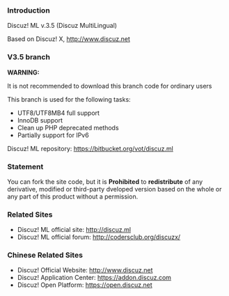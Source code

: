 ### **Introduction**

Discuz! ML v.3.5 (Discuz MultiLingual)

Based on Discuz! X, http://www.discuz.net

### **V3.5 branch**

**WARNING:**

It is not recommended to download this branch code for ordinary users

This branch is used for the following tasks:

* UTF8/UTF8MB4 full support
* InnoDB support
* Clean up PHP deprecated methods
* Partially support for IPv6

Discuz! ML repository: https://bitbucket.org/vot/discuz.ml

### **Statement**
You can fork the site code, but it is **Prohibited** to **redistribute** of any derivative, modified or third-party dveloped version based on the whole or any part of this product without a permission.

### **Related Sites**
 
- Discuz! ML official site: http://discuz.ml
- Discuz! ML official forum: http://codersclub.org/discuzx/

### **Chinese Related Sites**

- Discuz! Official Website: http://www.discuz.net
- Discuz! Application Center: https://addon.discuz.com
- Discuz! Open Platform: https://open.discuz.net
